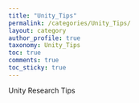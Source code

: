 ```yaml
---
title: "Unity_Tips"
permalink: /categories/Unity_Tips/
layout: category
author_profile: true
taxonomy: Unity_Tips
toc: true
comments: true
toc_sticky: true
---
```


Unity Research Tips